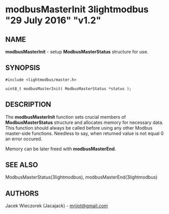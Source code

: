 # modbusMasterInit 3lightmodbus "29 July 2016" "v1.2"

## NAME
**modbusMasterInit** - setup **ModbusMasterStatus** structure for use.

## SYNOPSIS
`#include <lightmodbus/master.h>`

`uint8_t modbusMasterInit( ModbusMasterStatus *status );`

## DESCRIPTION
The **modbusMasterInit** function sets crucial members of **ModbusMasterStatus** structure and allocates memory for necessary data. This function should always be called before using any other Modbus master-side functions.
Needless to say, when returned value is not equal 0 an error occured.

Memory can be later freed with **modbusMasterEnd**.

## SEE ALSO
ModbusMasterStatus(3lightmodbus), modbusMasterEnd(3lightmodbus)

## AUTHORS
Jacek Wieczorek (Jacajack) - mrjjot@gmail.com
